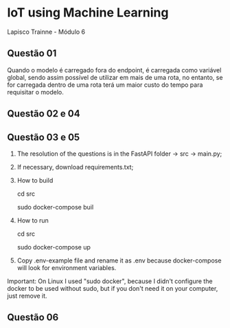 # IoT using Machine Learning
Lapisco Trainne - Módulo 6

## Questão 01
Quando o modelo é carregado fora do endpoint, é carregada como variável global, sendo assim possível de utilizar em mais de uma rota, no entanto, se for carregada dentro de uma rota terá um maior custo do tempo para requisitar o modelo.

## Questão 02 e 04

## Questão 03 e 05
1. The resolution of the questions is in the FastAPI folder -> src -> main.py;

2. If necessary, download requirements.txt;

3. How to build 

    cd src

    sudo docker-compose buil

4. How to run
    
    cd src

    sudo docker-compose up
    
5. Copy .env-example file and rename it as .env because docker-compose will look for environment variables.

Important: On Linux I used "sudo docker", because I didn't configure the docker to be used without sudo, but if you don't need it on your computer, just remove it.

## Questão 06
